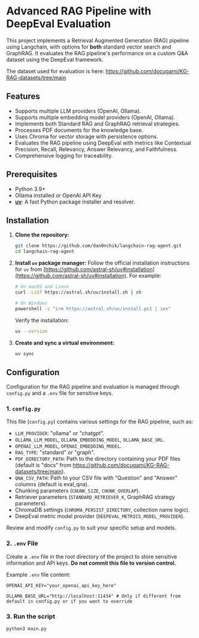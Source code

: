 # Advanced RAG Pipeline with DeepEval Evaluation

This project implements a Retrieval Augmented Generation (RAG) pipeline using Langchain, with options for **both** standard vector search and GraphRAG. It evaluates the RAG pipeline's performance on a custom Q&A dataset using the DeepEval framework.

The dataset used for evaluation is here: https://github.com/docugami/KG-RAG-datasets/tree/main

## Features

*   Supports multiple LLM providers (OpenAI, Ollama).
*   Supports multiple embedding model providers (OpenAI, Ollama).
*   Implements both Standard RAG and GraphRAG retrieval strategies.
*   Processes PDF documents for the knowledge base.
*   Uses Chroma for vector storage with persistence options.
*   Evaluates the RAG pipeline using DeepEval with metrics like Contextual Precision, Recall, Relevancy, Answer Relevancy, and Faithfulness.
*   Comprehensive logging for traceability.

## Prerequisites

*   Python 3.9+
* Ollama installed or OpenAI API Key
*   [**uv**](https://github.com/astral-sh/uv): A fast Python package installer and resolver.

## Installation

1.  **Clone the repository:**
    ```bash
    git clone https://github.com/dan0nchik/langchain-rag-agent.git
    cd langchain-rag-agent
    ```

2.  **Install `uv` package manager:**
    Follow the official installation instructions for `uv` from [https://github.com/astral-sh/uv#installation](https://github.com/astral-sh/uv#installation). For example:
    ```bash
    # On macOS and Linux
    curl -LsSf https://astral.sh/uv/install.sh | sh

    # On Windows
    powershell -c "irm https://astral.sh/uv/install.ps1 | iex"
    ```
    Verify the installation:
    ```bash
    uv --version
    ```

3.  **Create and sync a virtual environment:**
    ```bash
    uv sync
    ```

## Configuration

Configuration for the RAG pipeline and evaluation is managed through `config.py` and a `.env` file for sensitive keys.

### 1. `config.py`

This file (`config.py`) contains various settings for the RAG pipeline, such as:
*   `LLM_PROVIDER`: "ollama" or "chatgpt".
*   `OLLAMA_LLM_MODEL`, `OLLAMA_EMBEDDING_MODEL`, `OLLAMA_BASE_URL`.
*   `OPENAI_LLM_MODEL`, `OPENAI_EMBEDDING_MODEL`.
*   `RAG_TYPE`: "standard" or "graph".
*   `PDF_DIRECTORY_PATH`: Path to the directory containing your PDF files (default is "docs" from https://github.com/docugami/KG-RAG-datasets/tree/main).
*   `QNA_CSV_PATH`: Path to your CSV file with "Question" and "Answer" columns (default is eval_qna).
*   Chunking parameters (`CHUNK_SIZE`, `CHUNK_OVERLAP`).
*   Retriever parameters (`STANDARD_RETRIEVER_K`, GraphRAG strategy parameters).
*   ChromaDB settings (`CHROMA_PERSIST_DIRECTORY`, collection name logic).
*   DeepEval metric model provider (`DEEPEVAL_METRICS_MODEL_PROVIDER`).

Review and modify `config.py` to suit your specific setup and models.

### 2. `.env` File

Create a `.env` file in the root directory of the project to store sensitive information and API keys. **Do not commit this file to version control.**

Example `.env` file content:

```env
OPENAI_API_KEY="your_openai_api_key_here"

OLLAMA_BASE_URL="http://localhost:11434" # Only if different from default in config.py or if you want to override
```

### 3. Run the script

```python
python3 main.py
```